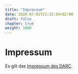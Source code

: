 ```yaml
---
title: "Impressum"
date: 2020-07-02T21:22:54+02:00
draft: false
chapter: true
weight: 1000
---
```

# Impressum

Es gilt das [Impressum des DARC](https://darc.de/impressum).